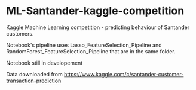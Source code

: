 # ML-Santander-kaggle-competition
Kaggle Machine Learning competition - predicting behaviour of Santander customers.

Notebook's pipeline uses Lasso_FeatureSelection_Pipeline and RandomForest_FeatureSelection_Pipeline that are in the same folder. 

Notebook still in developement 


Data downloaded from https://www.kaggle.com/c/santander-customer-transaction-prediction
